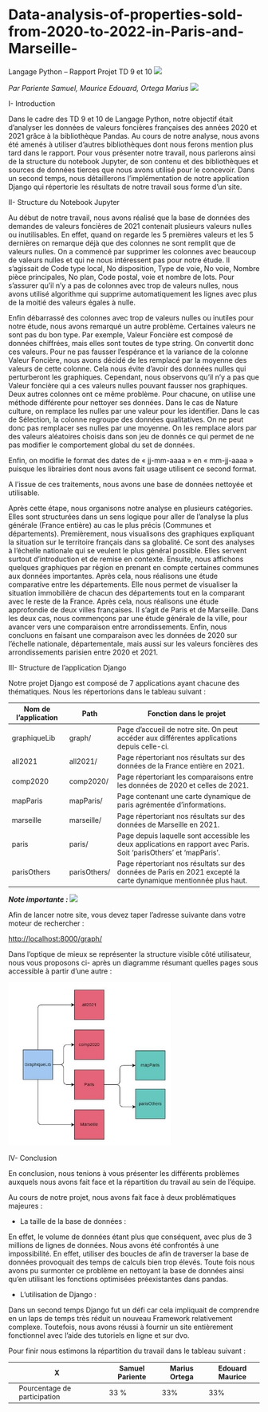# Data-analysis-of-properties-sold-from-2020-to-2022-in-Paris-and-Marseille-

Langage Python – Rapport Projet TD 9 et 10 ![](Aspose.Words.476ec148-4115-4cee-a66b-472225a57c1b.001.png)

*Par Pariente Samuel, Maurice Edouard, Ortega Marius ![](Aspose.Words.476ec148-4115-4cee-a66b-472225a57c1b.002.png)*

I-  Introduction 

Dans le cadre des TD 9 et 10 de Langage Python, notre objectif était d’analyser les données de valeurs foncières françaises des années 2020 et 2021 grâce à la bibliothèque Pandas. Au cours de notre analyse, nous avons été amenés à utiliser d’autres bibliothèques dont nous ferons mention plus tard dans le rapport. Pour vous présenter notre travail, nous parlerons ainsi de la structure du notebook Jupyter, de son contenu et des bibliothèques et sources de données tierces que nous avons utilisé pour le concevoir. Dans un second temps, nous détaillerons l’implémentation de notre application Django qui répertorie les résultats de notre travail sous forme d’un site.  

II-  Structure du Notebook Jupyter 

Au début de notre travail, nous avons réalisé que la base de données des demandes de valeurs foncières de 2021 contenait plusieurs valeurs nulles ou inutilisables. En effet, quand on regarde les 5 premières valeurs et les 5 dernières on remarque déjà que des colonnes ne sont remplit que de valeurs nulles. On a commencé par supprimer les colonnes avec beaucoup de valeurs nulles et qui ne nous intéressent pas pour notre étude. Il s’agissait de Code type local, No disposition, Type de voie, No voie, Nombre pièce principales, No plan, Code postal, voie et nombre de lots. Pour s’assurer qu’il n’y a pas de colonnes avec trop de valeurs nulles, nous avons utilisé algorithme qui supprime automatiquement les lignes avec plus de la moitié des valeurs égales à nulle.  

Enfin débarrassé des colonnes avec trop de valeurs nulles ou inutiles pour notre étude, nous avons remarqué un autre problème. Certaines valeurs ne sont pas du bon type. Par exemple, Valeur Foncière est composé de données chiffrées, mais elles sont toutes de type string. On convertit donc ces valeurs. Pour ne pas fausser l’espérance et la variance de la colonne Valeur Foncière, nous avons décidé de les remplacé par la moyenne des valeurs de cette colonne. Cela nous évite d’avoir des données nulles qui perturberont les graphiques. Cependant, nous observons qu’il n’y a pas que Valeur foncière qui a ces valeurs nulles pouvant fausser nos graphiques. Deux autres colonnes ont ce même problème. Pour chacune, on utilise une méthode différente pour nettoyer ses données. Dans le cas de Nature culture, on remplace les nulles par une valeur pour les identifier. Dans le cas de Sélection, la colonne regroupe des données qualitatives. On ne peut donc pas remplacer ses nulles par une moyenne. On les remplace alors par des valeurs aléatoires choisis dans son jeu de donnés ce qui permet de ne pas modifier le comportement global du set de données. 

Enfin, on modifie le format des dates de « jj-mm-aaaa » en « mm-jj-aaaa » puisque les librairies dont nous avons fait usage utilisent ce second format.  

A l’issue de ces traitements, nous avons une base de données nettoyée et utilisable. 

Après cette étape, nous organisons notre analyse en plusieurs catégories. Elles sont structurées dans un sens logique pour aller de l’analyse la plus générale (France entière) au cas le plus précis (Communes et départements). Premièrement, nous visualisons des graphiques expliquant la situation sur le territoire français dans sa globalité. Ce sont des analyses à l’échelle nationale qui se veulent le plus général possible. Elles servent surtout d’introduction et de remise en contexte. Ensuite, nous affichons quelques graphiques par région en prenant en compte certaines communes aux données importantes. Après cela, nous réalisons une étude comparative entre les départements. Elle nous permet de visualiser la situation immobilière de chacun des départements tout en la comparant avec le reste de la France. Après cela, nous réalisons une étude approfondie de deux villes françaises. Il s’agit de Paris et de Marseille. Dans les deux cas, nous commençons par une étude générale de la ville, pour avancer vers une comparaison entre arrondissements. Enfin, nous concluons en faisant une comparaison avec les données de 2020 sur l’échelle nationale, départementale, mais aussi sur les valeurs foncières des arrondissements parisien entre 2020 et 2021.  

III-  Structure de l’application Django 

Notre projet Django est composé de 7 applications ayant chacune des thématiques. Nous les répertorions dans le tableau suivant : 



|Nom de l’application |Path |Fonction dans le projet |
| - | - | - |
|graphiqueLib |graph/ |Page d’accueil de notre site. On peut accéder aux différentes applications depuis celle-ci.  |
|all2021 |all2021/ |Page répertoriant nos résultats sur des données de la France entière en 2021. |
|comp2020 |comp2020/ |Page répertoriant les comparaisons entre les données de 2020 et celles de 2021. |
|mapParis |mapParis/ |Page contenant une carte dynamique de paris agrémentée d’informations. |
|marseille |marseille/ |Page répertoriant nos résultats sur des données de Marseille en 2021. |
|paris |paris/ |Page depuis laquelle sont accessible les deux applications en rapport avec Paris. Soit ‘parisOthers’ et ‘mapParis’. |
|parisOthers |parisOthers/ |Page répertoriant nos résultats sur des données de Paris en 2021 excepté la carte dynamique mentionnée plus haut. |
***Note importante :  ![](Ressources/Aspose.Words.476ec148-4115-4cee-a66b-472225a57c1b.003.png)***

Afin de lancer notre site, vous devez taper l’adresse suivante dans votre moteur de rechercher : 

[http://localhost:8000/graph/ ](http://localhost:8000/graph/)

Dans l’optique de mieux se représenter la structure visible côté utilisateur, nous vous proposons ci- après un diagramme résumant quelles pages sous accessible à partir d’une autre : 

![](Ressources/Aspose.Words.476ec148-4115-4cee-a66b-472225a57c1b.004.jpeg)

IV-  Conclusion 

En conclusion, nous tenions à vous présenter les différents problèmes auxquels nous avons fait face et la répartition du travail au sein de l’équipe. 

Au cours de notre projet, nous avons fait face à deux problématiques majeures : 

- La taille de la base de données : 

En effet, le volume de données étant plus que conséquent, avec plus de 3 millions de lignes de données. Nous avons été confrontés à une impossibilité. En effet, utiliser des boucles de afin de traverser la base de données provoquait des temps de calculs bien trop élevés. Toute fois nous avons pu surmonter ce problème en nettoyant la base de données ainsi qu’en utilisant les fonctions optimisées préexistantes dans pandas. 

- L’utilisation de Django : 

Dans un second temps Django fut un défi car cela impliquait de comprendre en un laps de temps très réduit un nouveau Framework relativement complexe. Toutefois, nous avons réussi à fournir un site entièrement fonctionnel avec l’aide des tutoriels en ligne et sur dvo. 

Pour finir nous estimons la répartition du travail dans le tableau suivant : 



||X ||Samuel Pariente |Marius Ortega |Edouard Maurice |
| :- | - | :- | - | - | - |
||Pourcentage de participation ||33 % |33% |33% |

